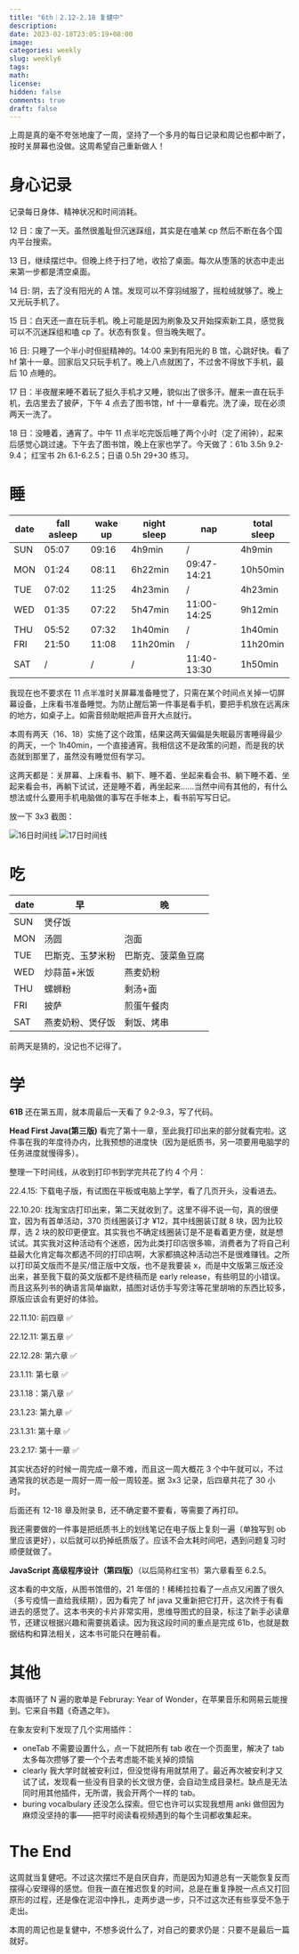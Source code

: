 ```yaml
---
title: "6th｜2.12-2.18 复健中"
description:
date: 2023-02-18T23:05:19+08:00
image:
categories: weekly
slug: weekly6
tags:
math:
license:
hidden: false
comments: true
draft: false
---
```


上周是真的毫不夸张地废了一周，坚持了一个多月的每日记录和周记也都中断了，按时关屏幕也没做。这周希望自己重新做人！

# 身心记录

记录每日身体、精神状况和时间消耗。

12 日：废了一天。虽然很羞耻但沉迷踩组，其实是在嗑某 cp 然后不断在各个国内平台搜索。

13 日，继续摆烂中。但晚上终于扫了地，收拾了桌面。每次从堕落的状态中走出来第一步都是清空桌面。

14 日: 阴，去了没有阳光的 A 馆。发现可以不穿羽绒服了，摇粒绒就够了。晚上又光玩手机了。

15 日：白天还一直在玩手机。晚上可能是因为刷象及又开始探索新工具，感觉我可以不沉迷踩组和嗑 cp 了。状态有恢复。但当晚失眠了。

16 日: 只睡了一个半小时但挺精神的。14:00 来到有阳光的 B 馆，心跳好快。看了 hf 第十一章。回家后又只玩手机了。晚上八点就困了，不过舍不得放下手机，最后 10 点睡的。

17 日：半夜醒来睡不着玩了挺久手机才又睡，貌似出了很多汗。醒来一直在玩手机，去店里去了披萨，下午 4 点去了图书馆，hf 十一章看完。洗了澡，现在必须两天一洗了。

18 日：没睡着，通宵了。中午 11 点半吃完饭后睡了两个小时（定了闹钟），起来后感觉心跳过速。下午去了图书馆，晚上在家也学了。今天做了：61b 3.5h 9.2-9.4； 红宝书 2h 6.1-6.2.5；日语 0.5h 29+30 练习。

# 睡

| date | fall asleep | wake up | night sleep | nap         | total sleep |
| ---- | ----------- | ------- | ----------- | ----------- | ----------- |
| SUN  | 05:07       | 09:16   | 4h9min      | /           | 4h9min      |
| MON  | 01:24       | 08:11   | 6h22min     | 09:47-14:21 | 10h50min    |
| TUE  | 07:02       | 11:25   | 4h23min     | /           | 4h23min     |
| WED  | 01:35       | 07:22   | 5h47min     | 11:00-14:25 | 9h12min     |
| THU  | 05:52       | 07:32   | 1h40min     | /           | 1h40min     |
| FRI  | 21:50       | 11:08   | 11h20min    | /           | 11h20min    |
| SAT  | /           | /       | /           | 11:40-13:30 | 1h50min     |

我现在也不要求在 11 点半准时关屏幕准备睡觉了，只需在某个时间点关掉一切屏幕设备，上床看书准备睡觉。为防止醒后第一件事是看手机，要把手机放在远离床的地方，如桌子上。如需音频助眠把声音开大点就行。

本周有两天（16、18）实施了这个政策，结果这两天偏偏是失眠最厉害睡得最少的两天，一个 1h40min，一个直接通宵。我相信这不是政策的问题，而是我的状态就到那里了，虽然没有睡觉但有学习。

这两天都是：关屏幕、上床看书、躺下、睡不着、坐起来看会书、躺下睡不着、坐起来看会书，再躺下试试，还是睡不着，再坐起来……当然中间有其他的，有什么想法或什么要用手机电脑做的事写在手帐本上，看书前写写日记。

放一下 3x3 截图：

![16日时间线](https://raw.githubusercontent.com/effycoco/images/main/img/IMG_7897.jpg) ![17日时间线](https://raw.githubusercontent.com/effycoco/images/main/img/IMG_7898.jpg)

# 吃

| date | 早               | 晚                 |
| ---- | ---------------- | ------------------ |
| SUN  | 煲仔饭           |                    |
| MON  | 汤圆             | 泡面               |
| TUE  | 巴斯克、玉梦米粉 | 巴斯克、菠菜鱼豆腐 |
| WED  | 炒蒜苗+米饭      | 燕麦奶粉           |
| THU  | 螺蛳粉           | 剩汤+面            |
| FRI  | 披萨             | 煎蛋午餐肉         |
| SAT  | 燕麦奶粉、煲仔饭 | 剩饭、烤串         |

前两天是猜的，没记也不记得了。

# 学

**61B** 还在第五周，就本周最后一天看了 9.2-9.3，写了代码。

**Head First Java(第三版)** 看完了第十一章，至此我打印出来的部分就看完啦。这件事在我的年度待办内，比我预想的进度快（因为是纸质书，另一项要用电脑学的任务进度就慢得多）。

整理一下时间线，从收到打印书到学完共花了约 4 个月：

22.4.15: 下载电子版，有试图在平板或电脑上学学，看了几页开头，没看进去。

22.10.20: 找淘宝店打印出来，第二天就收到了。这里不得不说一句，真的很便宜，因为有首单活动，370 页线圈装订才 ¥12，其中线圈装订就 8 块，因为比较厚，选 2 块的胶印更便宜。其实我也不确定线圈装订是不是看着更方便，就是想试试。其实我对这种活动有个迷惑，因为此类打印店很多嘛，消费者为了将自己利益最大化肯定每次都选不同的打印店啊，大家都搞这种活动岂不是很难赚钱。之所以打印英文版而不是买/借正版中文版，也不是我要装 x，而是中文版第三版还没出来，甚至我下载的英文版都不是终稿而是 early release，有些明显的小错误。而且这系列书的确语言简单幽默，插图对话仿手写旁注等花里胡哨的东西比较多，原版应该会有更好的体验。

22.11.10: 前四章 ✅

22.12.11: 第五章 ✅

22.12.28: 第六章 ✅

23.1.11: 第七章 ✅

23.1.18：第八章 ✅

23.1.23: 第九章 ✅

23.1.31: 第十章 ✅

23.2.17: 第十一章 ✅

其实状态好的时候一周完成一章不难，而且这一周大概花 3 个中午就可以，不过通常我的状态是一周好一周一般一周较差。据 3x3 记录，后四章共花了 30 小时。

后面还有 12-18 章及附录 B，还不确定要不要看，等需要了再打印。

我还需要做的一件事是把纸质书上的划线笔记在电子版上复刻一遍（单独写到 ob 里应该更好），以后就可以扔掉纸质版了。应该不会太耗时间吧，遇到问题复习时顺便就做了。

**JavaScript 高级程序设计（第四版）**（以后简称红宝书）第六章看至 6.2.5。

这本看的中文版，从图书馆借的，21 年借的！稀稀拉拉看了一点点又闲置了很久（多亏疫情一直给我续期），因为看完了 hf java 又重新把它打开，这次终于有看进去的感觉了。这本书夹的卡片非常实用，思维导图式的目录，标注了新手必读章节，还建议根据兴趣和需要挑着读。因为我这段时间的重点是完成 61b，也就是数据结构和算法相关，这本书可能只在睡前看。

# 其他

本周循环了 N 遍的歌单是 Februray: Year of Wonder，在苹果音乐和网易云能搜到。它来自书籍《奇遇之年》。

在象友安利下发现了几个实用插件：

- oneTab 不需要设置什么，点一下就把所有 tab 收在一个页面里，解决了 tab 太多每次攒够了要一个个去考虑能不能关掉的烦恼
- clearly 我大学时就被安利过，但没觉得有用就禁用了。最近再次被安利才又试了试，发现看一些没有目录的长文很方便，会自动生成目录栏。缺点是无法同时用其他插件，无所谓，我会开两个一样的 tab。
- buring vocalbulary 还没怎么探索。但它也许可以实现我想用 anki 做但因为麻烦没坚持的事——把平时阅读看视频遇到的每个生词都收集起来。

# The End

这周就当复健吧。不过这次摆烂不是自厌自弃，而是因为知道总有一天能恢复反而摆得心安理得的感觉。但我一直在推迟恢复的时间，总是在重复挣脱一点点又打回原形的过程，还是像在泥沼中挣扎，走两步退一步，只不过这次还有些享受不急于走出。

本周的周记也是复健中，不想多说什么了，对自己的要求仍是：只要不是最后一篇就好。
